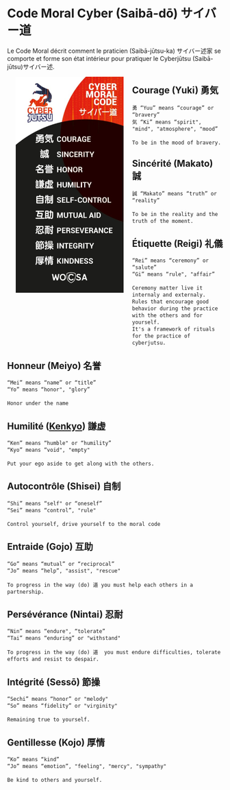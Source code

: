 # Code Moral Cyber (Saibā-dō) サイバー道

Le Code Moral décrit comment le praticien (Saibā-jūtsu-ka) サイバー述家 se comporte et
forme son état intérieur pour pratiquer le Cyberjūtsu (Saibā-jūtsu)サイバー述.

<img align="left" width="50%" src="./img/moral-code.jpeg"  style="vertical-align:middle;margin:0px 20px">

## Courage (Yuki) 勇気

    勇 “Yuu” means “courage” or “bravery”
    気 “Ki” means “spirit", "mind", "atmosphere", "mood”
    
    To be in the mood of bravery.

## Sincérité (Makato) 誠

    誠 “Makato” means “truth” or “reality”
    
    To be in the reality and the truth of the moment.

## Étiquette (Reigi) 礼儀

    “Rei” means “ceremony” or “salute”
    “Gi” means “rule", "affair”
    
    Ceremony matter live it internaly and externaly. 
    Rules that encourage good behavior during the practice with the others and for yourself.
    It's a framework of rituals for the practice of cyberjutsu.

## Honneur (Meiyo) 名誉

    “Mei” means “name” or “title”
    “Yo” means “honor", "glory”
    
    Honor under the name

## Humilité ([Kenkyo](https://interculturalwordsensei.org/kenkyo/)) 謙虚

    “Ken” means “humble" or “humility”
    “Kyo” means “void", "empty"
    
    Put your ego aside to get along with the others.

## Autocontrôle (Shisei) 自制

    “Shi” means “self" or “oneself”
    “Sei” means “control”, "rule"
    
    Control yourself, drive yourself to the moral code

## Entraide (Gojo) 互助

    “Go” means “mutual” or “reciprocal”
    “Jo” means “help”, "assist", "rescue"
    
    To progress in the way (do) 道 you must help each others in a partnership.

## Persévérance (Nintai) 忍耐

    “Nin” means “endure", “tolerate”
    “Tai” means “enduring” or "withstand"
    
    To progress in the way (do) 道  you must endure difficulties, tolerate efforts and resist to despair.

## Intégrité (Sessō) 節操

    “Sechi” means “honor” or "melody"
    “So” means “fidelity” or "virginity"
    
    Remaining true to yourself.

## Gentillesse (Kojo) 厚情

    “Ko” means “kind”
    “Jo” means “emotion”, "feeling", "mercy", "sympathy"
    
    Be kind to others and yourself.
